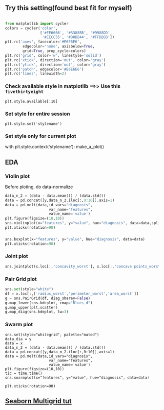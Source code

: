 
## Try this setting(found best fit for myself)
```python

from matplotlib import cycler
colors = cycler('color',
                ['#EE6666', '#3388BB', '#9988DD',
                 '#EECC55', '#88BB44', '#FFBBBB'])
plt.rc('axes', facecolor='#E6E6E6', 
		edgecolor='none', axisbelow=True, 
		grid=True, prop_cycle=colors)
plt.rc('grid', color='w', linestyle='solid')
plt.rc('xtick', direction='out', color='gray')
plt.rc('ytick', direction='out', color='gray')
plt.rc('patch', edgecolor='#E6E6E6')
plt.rc('lines', linewidth=2)

```

### Check available style in matplotlib ==>> Use this `fivethirtyeight`

	plt.style.available[:10]

### Set style for entire session
	plt.style.set('stylename')

### Set style only for current plot
with plt.style.context('stylename'):
	make_a_plot()



## EDA

### Violin plot
Before ploting, do data-normalize
```python
data_n_2 = (data - data.mean()) / (data.std())
data = pd.concat([y,data_n_2.iloc[:,0:10]],axis=1)
data = pd.melt(data,id_vars="diagnosis",
                    var_name="features",
                    value_name='value')
plt.figure(figsize=(10,10))
sns.violinplot(x="features", y="value", hue="diagnosis", data=data,split=True, inner="quart")
plt.xticks(rotation=90)
```

### 
```python
sns.boxplot(x="features", y="value", hue="diagnosis", data=data)
plt.xticks(rotation=90)
```

### Joint plot
```python
sns.jointplot(x.loc[:,'concavity_worst'], x.loc[:,'concave points_worst'], kind="regg", color="#ce1414")
```

### Pair Grid plot
```python
sns.set(style="white")
df = x.loc[:,['radius_worst','perimeter_worst','area_worst']]
g = sns.PairGrid(df, diag_sharey=False)
g.map_lower(sns.kdeplot, cmap="Blues_d")
g.map_upper(plt.scatter)
g.map_diag(sns.kdeplot, lw=3)
```

### Swarm plot
```
sns.set(style="whitegrid", palette="muted")
data_dia = y
data = x
data_n_2 = (data - data.mean()) / (data.std())
data = pd.concat([y,data_n_2.iloc[:,0:10]],axis=1)
data = pd.melt(data,id_vars="diagnosis",
                    var_name="features",
                    value_name='value')
plt.figure(figsize=(10,10))
tic = time.time()
sns.swarmplot(x="features", y="value", hue="diagnosis", data=data)

plt.xticks(rotation=90)
```


## [Seaborn Multigrid tut](https://seaborn.pydata.org/tutorial/axis_grids.html)
